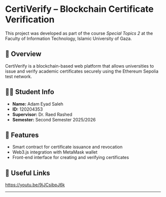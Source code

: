 # CertiVerify – Blockchain Certificate Verification

This project was developed as part of the course *Special Topics 2* at the Faculty of Information Technology, Islamic University of Gaza.

## 🧠 Overview
CertiVerify is a blockchain-based web platform that allows universities to issue and verify academic certificates securely using the Ethereum Sepolia test network.

## 👨‍💻 Student Info
- **Name:** Adam Eyad Saleh  
- **ID:** 120204353  
- **Supervisor:** Dr. Raed Rashed  
- **Semester:** Second Semester 2025/2026  

## 🚀 Features
- Smart contract for certificate issuance and revocation  
- Web3.js integration with MetaMask wallet  
- Front-end interface for creating and verifying certificates  

## 🔗 Useful Links
https://youtu.be/9jJCsibpJ6k
****
